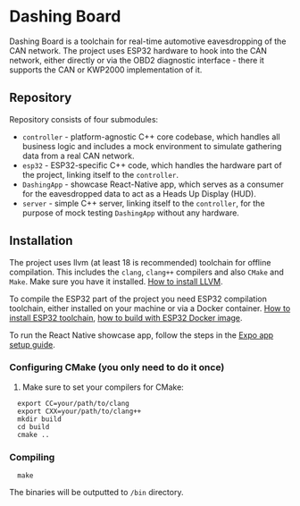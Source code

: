 # Dashing Board

Dashing Board is a toolchain for real-time automotive eavesdropping of the CAN network. The project uses ESP32 hardware to hook into the CAN network, either directly or via the OBD2 diagnostic interface - there it supports the CAN or KWP2000 implementation of it.

## Repository

Repository consists of four submodules:

- `controller` - platform-agnostic C++ core codebase, which handles all business logic and includes a mock environment to simulate gathering data from a real CAN network.
- `esp32` - ESP32-specific C++ code, which handles the hardware part of the project, linking itself to the `controller`.
- `DashingApp` - showcase React-Native app, which serves as a consumer for the eavesdropped data to act as a Heads Up Display (HUD).
- `server` - simple C++ server, linking itself to the `controller`, for the purpose of mock testing `DashingApp` without any hardware.

## Installation

The project uses llvm (at least 18 is recommended) toolchain for offline compilation. This includes the `clang`, `clang++` compilers and also `CMake` and `Make`. Make sure you have it installed. [How to install LLVM](https://www.llvm.org/docs/GettingStarted.html).

To compile the ESP32 part of the project you need ESP32 compilation toolchain, either installed on your machine or via a Docker container. [How to install ESP32 toolchain](https://docs.espressif.com/projects/arduino-esp32/en/latest/installing.html), [how to build with ESP32 Docker image](https://docs.espressif.com/projects/esp-idf/en/stable/esp32/api-guides/tools/idf-docker-image.html).

To run the React Native showcase app, follow the steps in the [Expo app setup guide](https://docs.expo.dev/get-started/set-up-your-environment/).

### Configuring CMake (you only need to do it once)

1. Make sure to set your compilers for CMake:

```shell
  export CC=your/path/to/clang
  export CXX=your/path/to/clang++
  mkdir build
  cd build
  cmake ..
```

### Compiling

```shell
  make
```

The binaries will be outputted to `/bin` directory.
